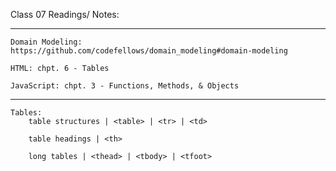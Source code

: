 Class 07 Readings/ Notes:
___
    Domain Modeling:
    https://github.com/codefellows/domain_modeling#domain-modeling

    HTML: chpt. 6 - Tables

    JavaScript: chpt. 3 - Functions, Methods, & Objects

---
    Tables:
        table structures | <table> | <tr> | <td>
        
        table headings | <th>

        long tables | <thead> | <tbody> | <tfoot>
